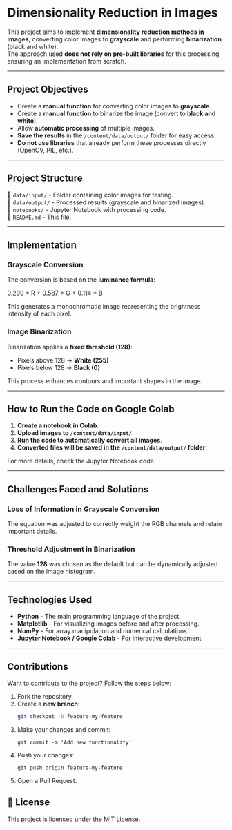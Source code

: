 # Dimensionality Reduction in Images  

This project aims to implement **dimensionality reduction methods in images**, converting color images to **grayscale** and performing **binarization** (black and white).  
The approach used **does not rely on pre-built libraries** for this processing, ensuring an implementation from scratch.  

---

## Project Objectives  

- Create a **manual function** for converting color images to **grayscale**.  
- Create a **manual function** to binarize the image (convert to **black and white**).  
- Allow **automatic processing** of multiple images.  
- **Save the results** in the `/content/data/output/` folder for easy access.  
- **Do not use libraries** that already perform these processes directly (OpenCV, PIL, etc.).  

---

## Project Structure  

📁 `data/input/` - Folder containing color images for testing.  
📁 `data/output/` - Processed results (grayscale and binarized images).  
📁 `notebooks/` - Jupyter Notebook with processing code.   
📄 `README.md` - This file.  

---

## Implementation  

### **Grayscale Conversion**  
The conversion is based on the **luminance formula**:  
  
  0.299 * R + 0.587 * G + 0.114 * B  
  
This generates a monochromatic image representing the brightness intensity of each pixel.  

### **Image Binarization**  
Binarization applies a **fixed threshold (128)**:  
- Pixels above 128 → **White (255)**  
- Pixels below 128 → **Black (0)**  

This process enhances contours and important shapes in the image.  

---

## How to Run the Code on Google Colab  

1. **Create a notebook in Colab**.  
2. **Upload images to `/content/data/input/`**.  
3. **Run the code to automatically convert all images**.  
4. **Converted files will be saved in the `/content/data/output/` folder**.  

For more details, check the Jupyter Notebook code.  

---

## Challenges Faced and Solutions  

### **Loss of Information in Grayscale Conversion**  
 The equation was adjusted to correctly weight the RGB channels and retain important details.  

### **Threshold Adjustment in Binarization**  
 The value **128** was chosen as the default but can be dynamically adjusted based on the image histogram.  

---

## Technologies Used  

- **Python** - The main programming language of the project.  
- **Matplotlib** - For visualizing images before and after processing.  
- **NumPy** - For array manipulation and numerical calculations.  
- **Jupyter Notebook / Google Colab** - For interactive development.  

---

## Contributions  

 Want to contribute to the project? Follow the steps below:  

1. Fork the repository.  
2. Create a **new branch**:  
   ```bash
   git checkout -b feature-my-feature
   ```
3. Make your changes and commit:
    ```
    git commit -m 'Add new functionality'
    ```
4. Push your changes:
    ```
    git push origin feature-my-feature
    ```
5. Open a Pull Request.

## 📜 License

This project is licensed under the MIT License.
